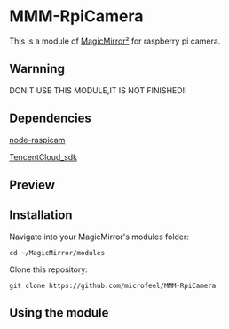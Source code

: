 # MMM-RpiCamera

This is a module of [MagicMirror²](https://github.com/MichMich/MagicMirror) for raspberry pi camera.

## Warnning

DON'T USE THIS MODULE,IT IS NOT FINISHED!!

## Dependencies

[node-raspicam](https://github.com/troyth/node-raspicam)

[TencentCloud_sdk](https://github.com/TencentCloud/tencentcloud-sdk-nodejs)

## Preview

## Installation

Navigate into your MagicMirror's modules folder:

    cd ~/MagicMirror/modules

Clone this repository:

    git clone https://github.com/microfeel/MMM-RpiCamera

## Using the module

